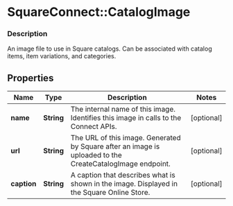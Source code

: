 # SquareConnect::CatalogImage

### Description

An image file to use in Square catalogs. Can be associated with catalog items, item variations, and categories.

## Properties
Name | Type | Description | Notes
------------ | ------------- | ------------- | -------------
**name** | **String** | The internal name of this image. Identifies this image in calls to the Connect APIs. | [optional] 
**url** | **String** | The URL of this image. Generated by Square after an image is uploaded to the CreateCatalogImage endpoint. | [optional] 
**caption** | **String** | A caption that describes what is shown in the image. Displayed in the Square Online Store. | [optional] 


